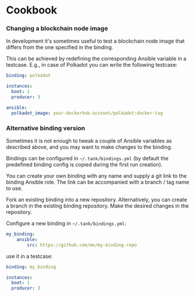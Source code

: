 # Cookbook

### Changing a blockchain node image

In development it's sometimes useful to test a blockchain node image that differs from the one specified in the binding.

This can be achieved by redefining the corresponding Ansible variable in a testcase.
E.g., in case of Polkadot you can write the following testcase:

```yaml
binding: polkadot

instances:
  boot: 1
  producer: 3

ansible:
  polkadot_image: your-dockerhub-account/polkadot:docker-tag
```

### Alternative binding version

Sometimes it is not enough to tweak a couple of Ansible variables as described above, and you may want to make changes to the binding.

Bindings can be configured in `~/.tank/bindings.yml` (by default the predefined binding config is copied during the first run creation).

You can create your own binding with any name and supply a git link to the binding Ansible role.
The link can be accompanied with a branch / tag name to use.

Fork an existing binding into a new repository. Alternatively, you can create a branch in the existing binding repository.
Make the desired changes in the repository.

Configure a new binding in `~/.tank/bindings.yml`:

```yaml
my_binding:
    ansible:
        src: https://github.com/me/my-binding-repo
```

use it in a testcase:

```yaml
binding: my_binding

instances:
  boot: 1
  producer: 3
```
